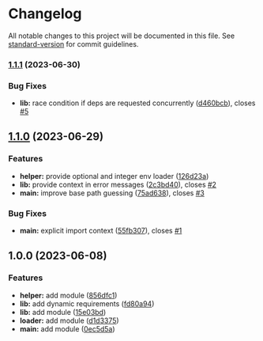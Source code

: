 # Changelog

All notable changes to this project will be documented in this file. See [standard-version](https://github.com/conventional-changelog/standard-version) for commit guidelines.

### [1.1.1](https://github.com/jue89/node-lazy-di/compare/v1.1.0...v1.1.1) (2023-06-30)


### Bug Fixes

* **lib:** race condition if deps are requested concurrently ([d460bcb](https://github.com/jue89/node-lazy-di/commit/d460bcba2d9a30612d0eb94bc12467029a40ca86)), closes [#5](https://github.com/jue89/node-lazy-di/issues/5)

## [1.1.0](https://github.com/jue89/node-lazy-di/compare/v1.0.0...v1.1.0) (2023-06-29)


### Features

* **helper:** provide optional and integer env loader ([126d23a](https://github.com/jue89/node-lazy-di/commit/126d23ac0dbd88631787e34f6caa4732e54f29ab))
* **lib:** provide context in error messages ([2c3bd40](https://github.com/jue89/node-lazy-di/commit/2c3bd4044d3dcbf801f3be936c54b45312f8b650)), closes [#2](https://github.com/jue89/node-lazy-di/issues/2)
* **main:** improve base path guessing ([75ad638](https://github.com/jue89/node-lazy-di/commit/75ad63862876732be029f5e9332fb6168709682b)), closes [#3](https://github.com/jue89/node-lazy-di/issues/3)


### Bug Fixes

* **main:** explicit import context ([55fb307](https://github.com/jue89/node-lazy-di/commit/55fb307b429d48651ab91d43963963d931c2dc84)), closes [#1](https://github.com/jue89/node-lazy-di/issues/1)

## 1.0.0 (2023-06-08)


### Features

* **helper:** add module ([856dfc1](https://github.com/jue89/node-lazy-di/commit/856dfc14c7332d947a5784a05a4d560c0a75515a))
* **lib:** add dynamic requirements ([fd80a94](https://github.com/jue89/node-lazy-di/commit/fd80a9409462f6b43836ffd42a77cbed607a9940))
* **lib:** add module ([15e03bd](https://github.com/jue89/node-lazy-di/commit/15e03bdd193f3b033dab848041ad162918285a30))
* **loader:** add module ([d1d3375](https://github.com/jue89/node-lazy-di/commit/d1d3375bcbd12953528d96fecfa209a9214d2ed9))
* **main:** add module ([0ec5d5a](https://github.com/jue89/node-lazy-di/commit/0ec5d5a55f47b27072ad6fcce5d224d02f7b261c))
